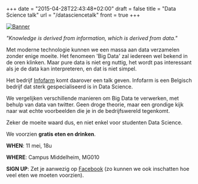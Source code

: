 +++
date = "2015-04-28T22:43:48+02:00"
draft = false
title = "Data Science talk"
url = "/datasciencetalk"
front = true
+++

<!-- TODO: vervang link naar facebook event, zowel banner als SIGN UP -->

[![Banner](/img/datascience.png)](https://www.facebook.com/events/1592191081022429/)

*"Knowledge is derived from information, which is derived from data."*

Met moderne technologie kunnen we een massa aan data verzamelen zonder enige moeite. Het fenomeen 'Big Data' zal iedereen wel bekend in de oren klinken. Maar pure data is niet erg nuttig, het wordt pas interessant als je de data kan interpreteren, en dat is niet simpel.

Het bedrijf [Infofarm](http://www.infofarm.be/) komt daarover een talk geven. Infofarm is een Belgisch bedrijf dat sterk gespecialiseerd is in Data Science.

We vergelijken verschillende manieren om Big Data te verwerken, met behulp van data van twitter. Geen droge theorie, maar een grondige kijk naar wat echte voorbeelden die je in de bedrijfswereld tegenkomt.

Zeker de moeite waard dus, en niet enkel voor studenten Data Science.

We voorzien **gratis eten en drinken**.

**WHEN**: 11 mei, 18u

**WHERE**: Campus Middelheim, MG010

**SIGN UP**: Zet je aanwezig op [Facebook](https://www.facebook.com/events/1592191081022429/) (zo kunnen we ook inschatten hoe veel eten we moeten voorzien).


